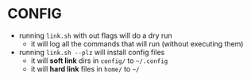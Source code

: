 # CONFIG

* running `link.sh` with out flags will do a dry run
  * it will log all the commands that will run (without executing them)
* running `link.sh --plz` will install config files
  * it will **soft link** dirs in `config/` to `~/.config`
  * it will **hard link** files in `home/` to `~/`
